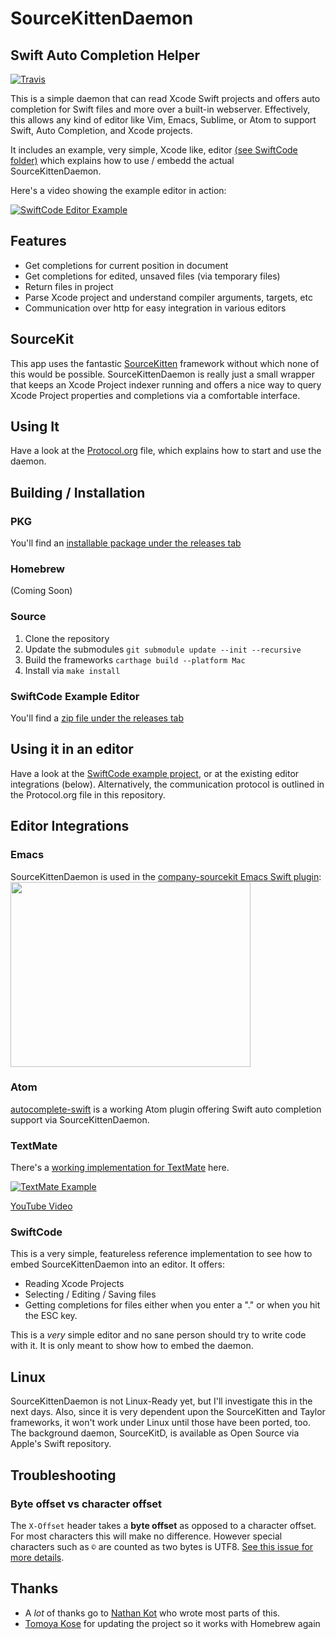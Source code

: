 # SourceKittenDaemon

## Swift Auto Completion Helper

[![Travis][badge-travis]][travis]

This is a simple daemon that can read Xcode Swift projects and offers auto completion for Swift files and more over a built-in webserver.
Effectively, this allows any kind of editor like Vim, Emacs, Sublime, or Atom to support Swift, Auto Completion, and Xcode projects.

It includes an example, very simple, Xcode like, editor [(see SwiftCode folder)](https://github.com/terhechte/SourceKittenDaemon/tree/0.1.2/SwiftCode) which explains how to use / embedd the actual SourceKittenDaemon.

Here's a video showing the example editor in action:

[![SwiftCode Editor Example](https://j.gifs.com/qwlJVE.gif)](https://www.youtube.com/watch?v=uk1uYtmOgHg)

## Features

- Get completions for current position in document
- Get completions for edited, unsaved files (via temporary files)
- Return files in project
- Parse Xcode project and understand compiler arguments, targets, etc
- Communication over http for easy integration in various editors

## SourceKit

This app uses the fantastic [SourceKitten](https://github.com/jpsim/SourceKitten) framework without which none of this would be possible. SourceKittenDaemon is really just a small wrapper that keeps an Xcode Project indexer running and offers a nice way to query Xcode Project properties and completions via a comfortable interface.

## Using It
Have a look at the [Protocol.org](https://github.com/terhechte/SourceKittenDaemon/blob/master/Protocol.org) file, which explains how to start and use the daemon.

## Building / Installation

### PKG

You'll find an [installable package under the releases tab](https://github.com/terhechte/SourceKittenDaemon/releases/tag/0.1.2)

### Homebrew

(Coming Soon)

### Source

1. Clone the repository
2. Update the submodules 
`git submodule update --init --recursive`
3. Build the frameworks
`carthage build --platform Mac`
4. Install via `make install`

### SwiftCode Example Editor

You'll find a [zip file under the releases tab](https://github.com/terhechte/SourceKittenDaemon/releases/tag/0.1.2)

## Using it in an editor

Have a look at the [SwiftCode example project](https://github.com/terhechte/SourceKittenDaemon/tree/0.1.2/SwiftCode), or at the existing editor integrations (below). Alternatively, the communication
protocol is outlined in the Protocol.org file in this repository.

## Editor Integrations

### Emacs
SourceKittenDaemon is used in the [company-sourcekit Emacs Swift plugin](https://github.com/nathankot/company-sourcekit):
<img src="https://raw.githubusercontent.com/nathankot/company-sourcekit/master/cap.gif" width="384" height="296" />

### Atom
[autocomplete-swift](https://atom.io/packages/autocomplete-swift) is a working Atom plugin offering Swift auto completion support via SourceKittenDaemon.

### TextMate
There's a [working implementation for TextMate](https://github.com/terhechte/TextMateSwiftCompletion) here.

[![TextMate Example](https://j.gifs.com/OXnG0Z.gif)](https://www.youtube.com/watch?v=jIMvrCkNn1I&feature=youtu.be)

[YouTube Video](https://www.youtube.com/watch?v=jIMvrCkNn1I&feature=youtu.be)

### SwiftCode
This is a very simple, featureless reference implementation to see how to embed SourceKittenDaemon into an editor. It offers:

- Reading Xcode Projects
- Selecting / Editing / Saving files
- Getting completions for files either when you enter a "." or when you hit the ESC key.

This is a *very* simple editor and no sane person should try to write code with it. It is only meant to show how to embed the daemon.

## Linux
SourceKittenDaemon is not Linux-Ready yet, but I'll investigate this in the next days. Also, since it is very dependent upon the SourceKitten and Taylor frameworks, it won't work under Linux until those have been ported, too. The background daemon, SourceKitD, is available as Open Source via Apple's Swift repository.

## Troubleshooting

### Byte offset vs character offset

The `X-Offset` header takes a **byte offset** as opposed to a character
offset. For most characters this will make no difference. However special
characters such as `©` are counted as two bytes is
UTF8. [See this issue for more details](https://github.com/terhechte/SourceKittenDaemon/issues/42).

## Thanks
- A *lot* of thanks go to [Nathan Kot](https://github.com/nathankot) who wrote most parts of this.
- [Tomoya Kose](https://github.com/mitsuse) for updating the project so it works with Homebrew again

[badge-travis]: https://img.shields.io/travis/terhechte/SourceKittenDaemon.svg?style=flat-square
[travis]: https://travis-ci.org/terhechte/SourceKittenDaemon/builds
